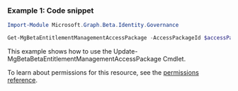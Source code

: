 ### Example 1: Code snippet

```powershellImport-Module Microsoft.Graph.Beta.Identity.Governance

Get-MgBetaEntitlementManagementAccessPackage -AccessPackageId $accessPackageId
```
This example shows how to use the Update-MgBetaBetaEntitlementManagementAccessPackage Cmdlet.
To learn about permissions for this resource, see the [permissions reference](/graph/permissions-reference).

